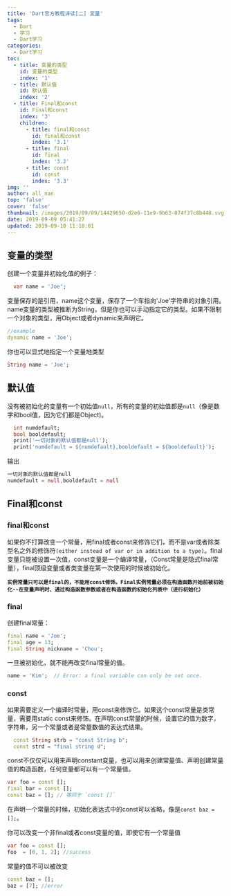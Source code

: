 ```yaml
---
title: 'Dart官方教程译读[二] 变量'
tags:
  - Dart
  - 学习
  - Dart学习
categories:
  - Dart学习
toc:
  - title: 变量的类型
    id: 变量的类型
    index: '1'
  - title: 默认值
    id: 默认值
    index: '2'
  - title: Final和const
    id: Final和const
    index: '3'
    children:
      - title: final和const
        id: final和const
        index: '3.1'
      - title: final
        id: final
        index: '3.2'
      - title: const
        id: const
        index: '3.3'
img: ''
author: all_nan
top: 'false'
cover: 'false'
thumbnail: /images/2019/09/09/14429650-d2e6-11e9-9b63-874f37c8b448.svg
date: 2019-09-09 05:41:27
updated: 2019-09-10 11:18:01
---
```


## 变量的类型

创建一个变量并初始化值的例子：
```Dart
  var name = 'Joe';
```
变量保存的是引用，name这个变量，保存了一个车指向'Joe'字符串的对象引用。name变量的类型被推断为String，但是你也可以手动指定它的类型。如果不限制一个对象的类型，用Object或者dynamic来声明它。
```Dart
//example 
dynamic name = 'Joe';
```
你也可以显式地指定一个变量地类型
```Dart
String name = 'Joe';
```

## 默认值

没有被初始化的变量有一个初始值`null`，所有的变量的初始值都是`null`（像是数字和bool值，因为它们都是Object)。

``` Dart
  int numdefault;
  bool booldefault;
  print('一切对象的默认值都是null');
  print('numdefault = ${numdefault},booldefault = ${booldefault}');
```
输出
```Dart
一切对象的默认值都是null
numdefault = null,booldefault = null
```

## Final和const

### final和const

如果你不打算改变一个常量，用final或者const来修饰它们，而不是var或者除类型名之外的修饰符`(either instead of var or in addition to a type)`。final变量只能被设置一次值，const变量是一个编译常量，（Const常量是隐式final常量），final顶级变量或者类变量在第一次使用的时候被初始化。

**`实例常量只可以是final的，不能用const修饰。Final实例常量必须在构造函数开始前被初始化--在变量声明时、通过构造函数参数或者在构造函数的初始化列表中（进行初始化）`**

### final

创建final常量：

``` Dart
final name = 'Joe';
final age = 13;
final String nickname = 'Chou';
```
一旦被初始化，就不能再改变final常量的值。

```Dart
name = 'Kim';  // Error: a final variable can only be set once.
```
<!-- ![final常量不能改动值](../images/2019/09/10/8307d860-d373-11e9-8f86-9b3936cfc1fe.jpg) -->

### const

如果需要定义一个编译时常量，用const来修饰它。如果这个const常量是类常量，需要用static const来修饰。在声明const常量的时候，设置它的值为数字，字符串，另一个常量或者是常量数值的表达式结果。

```Dart
  const String strb = "const String b";
  const strd = "final string d";
```

const不仅仅可以用来声明constant变量，也可以用来创建常量值、声明创建常量值的构造函数，任何变量都可以有一个常量值。

``` Dart
var foo = const [];
final bar = const [];
const baz = []; // 等同于 `const []`
```

在声明一个常量的时候，初始化表达式中的const可以省略，像是`const baz = [];`。

你可以改变一个非final或者const变量的值，即使它有一个常量值

```Dart
var foo = const [];
foo  = [0, 1, 2]; //success
```

常量的值不可以被改变

```Dart
const baz = [];
baz = [7]; //error
```
